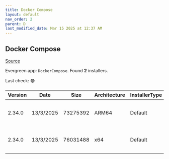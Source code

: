 ```yaml
---
title: Docker Compose
layout: default
nav_order: 2
parent: D
last_modified_date: Mar 15 2025 at 12:37 AM
---
```


## Docker Compose

[Source](https://github.com/docker/compose)

Evergreen app: `DockerCompose`. Found **2** installers.

Last check: 🟢

| Version | Date      | Size     | Architecture | InstallerType | Type | URI                                                                                                                                                                                              |
| ------- | --------- | -------- | ------------ | ------------- | ---- | ------------------------------------------------------------------------------------------------------------------------------------------------------------------------------------------------ |
| 2.34.0  | 13/3/2025 | 73275392 | ARM64        | Default       | exe  | [https://github.com/docker/compose/releases/download/v2.34.0/docker-compose-windows-aarch64.exe](https://github.com/docker/compose/releases/download/v2.34.0/docker-compose-windows-aarch64.exe) |
| 2.34.0  | 13/3/2025 | 76031488 | x64          | Default       | exe  | [https://github.com/docker/compose/releases/download/v2.34.0/docker-compose-windows-x86_64.exe](https://github.com/docker/compose/releases/download/v2.34.0/docker-compose-windows-x86_64.exe)   |
